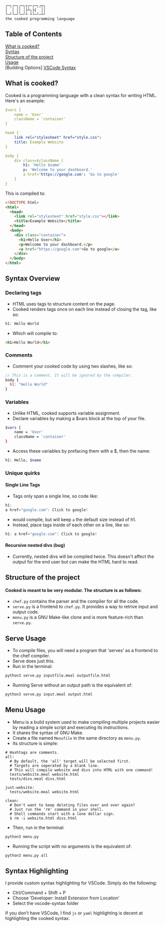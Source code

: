 ```
┌─┐┌─┐┌─┐┬┌─┌─┐┌┬┐
│  │ ││ │├┴┐├┤  ││
└─┘└─┘└─┘┴ ┴└─┘─┴┘
the cooked programming language
```
## Table of Contents
[What is cooked?](#what-is-cooked) \
[Syntax](#syntax-overview) \
[Structure of the project](#structure-of-the-project) \
[Usage](#usage) \
[Building Options]
[VSCode Syntax](#syntax-highlighting)
## What is cooked?
Cooked is a programming language with a clean syntax for writing HTML. Here's an example:

```yaml
$vars {
    name = 'User'
    className = 'container'
}

head {
    link rel="stylesheet" href="style.css":
    title: Example Website
}

body {
    div class=$className [
        h1: 'Hello $name'
        p: 'Welcome to your dashboard.'
        a href='https://google.com': 'Go to google'
    ]
}
```
This is compiled to:
```html
<!DOCTYPE html>
<html>
  <head>
    <link rel="stylesheet" href="style.css"></link>
    <title>Example Website</title>
  </head>
  <body>
    <div class="container">
      <h1>Hello User</h1>
      <p>Welcome to your dashboard.</p>
      <a href="https://google.com">Go to google</a>
    </div>
  </body>
</html>
```

## Syntax Overview
### Declaring tags
- HTML uses tags to structure content on the page.
- Cooked renders tags once on each line instead of closing the tag, like so:
```js
h1: Hello World
```
- Which will compile to:
```html
<h1>Hello World</h1>
```
### Comments
- Comment your cooked code by using two slashes, like so:
```js
// This is a comment. It will be ignored by the compiler.
body {
  h1: "Hello World" 
}
```
### Variables
- Unlike HTML, cooked supports variable assignment. 
- Declare variables by making a $vars block at the top of your file.
```bash
$vars {
    name = 'User'
    className = 'container'
}
```

- Access these variables by prefacing them with a $, then the name:
```bash
h1: Hello, $name
```

### Unique quirks
#### Single Line Tags
- Tags only span a single line, so code like:
```js
h1:
a href="google.com": Click to google!
```
- would compile, but will keep `a` the default size instead of h1.
- Instead, place tags inside of each other on a line, like so:
```js
h1: a href="google.com": Click to google! 
```

#### Recursive nested divs (bug)
- Currently, nested divs will be compiled twice. This doesn't affect the output for the end user but can make the HTML hard to read.

## Structure of the project
#### Cooked is meant to be very modular. The structure is as follows:
- `chef.py` contains the parser and the compiler for all the code.
- `serve.py` is a frontend to `chef.py`. It provides a way to retrive input and output code.
- `menu.py` is a GNU Make-like clone and is more feature-rich than `serve.py`.

## Serve Usage
- To compile files, you will need a program that 'serves' as a frontend to the chef compiler.
- Serve does just this.
- Run in the terminal:
```bash
python3 serve.py inputfile.meal outputfile.html
```
- Running Serve without an output path is the equivalent of:
```bash
python3 serve.py input.meal output.html
```

## Menu Usage
- Menu is a build system used to make compiling multiple projects easier by reading a simple script and executing its instructions.
- It shares the syntax of GNU Make. 
- Create a file named `Menufile` in the same directory as `menu.py`.
- Its structure is simple:
```make
# Hashtags are comments.
all:
  # By default, the 'all' target will be selected first.
  # Targets are seperated by a blank line.
  # This will compile website and divs into HTML with one command!
  tests/website.meal website.html
  tests/divs.meal divs.html

just-website:
  tests/website.meal website.html

clean:
  # Don't want to keep deleting files over and over again?
  # Just run the 'rm' command in your shell. 
  # Shell commands start with a lone dollar sign.
  $ rm -i website.html divs.html
```
- Then, run in the terminal:
```bash
python3 menu.py 
```
- Running the script with no arguments is the equivalent of:
```bash
python3 menu.py all
```

## Syntax Highlighting
I provide custom syntax highlighting for VSCode. Simply do the following:
- Ctrl/Command + Shift + P
- Choose 'Developer: Install Extension from Location'
- Select the vscode-syntax folder

If you don't have VSCode, I find `js` or `yaml` highlighting is decent at highlighting the cooked syntax.